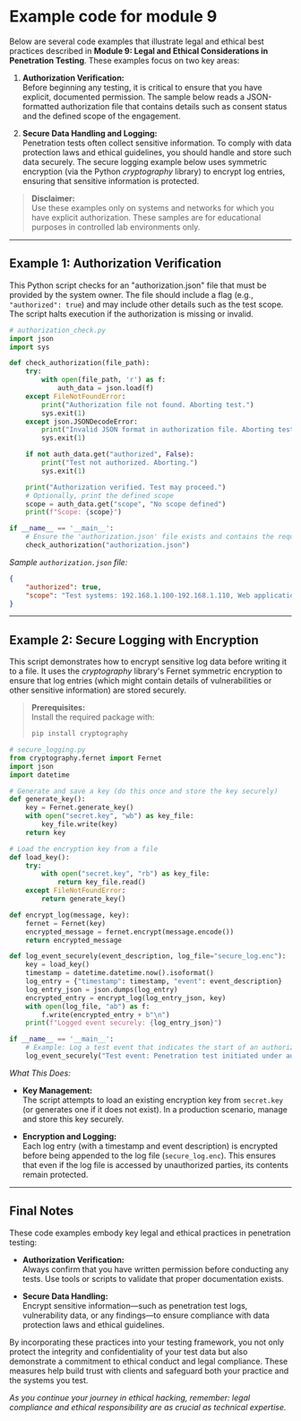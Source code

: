 # Example code for module 9

Below are several code examples that illustrate legal and ethical best practices described in **Module 9: Legal and Ethical Considerations in Penetration Testing**. These examples focus on two key areas:

1. **Authorization Verification:**  
   Before beginning any testing, it is critical to ensure that you have explicit, documented permission. The sample below reads a JSON-formatted authorization file that contains details such as consent status and the defined scope of the engagement.

2. **Secure Data Handling and Logging:**  
   Penetration tests often collect sensitive information. To comply with data protection laws and ethical guidelines, you should handle and store such data securely. The secure logging example below uses symmetric encryption (via the Python _cryptography_ library) to encrypt log entries, ensuring that sensitive information is protected.

> **Disclaimer:**  
> Use these examples only on systems and networks for which you have explicit authorization. These samples are for educational purposes in controlled lab environments only.

---

## Example 1: Authorization Verification

This Python script checks for an "authorization.json" file that must be provided by the system owner. The file should include a flag (e.g., `"authorized": true`) and may include other details such as the test scope. The script halts execution if the authorization is missing or invalid.

```python
# authorization_check.py
import json
import sys

def check_authorization(file_path):
    try:
        with open(file_path, 'r') as f:
            auth_data = json.load(f)
    except FileNotFoundError:
        print("Authorization file not found. Aborting test.")
        sys.exit(1)
    except json.JSONDecodeError:
        print("Invalid JSON format in authorization file. Aborting test.")
        sys.exit(1)

    if not auth_data.get("authorized", False):
        print("Test not authorized. Aborting.")
        sys.exit(1)

    print("Authorization verified. Test may proceed.")
    # Optionally, print the defined scope
    scope = auth_data.get("scope", "No scope defined")
    print(f"Scope: {scope}")

if __name__ == '__main__':
    # Ensure the 'authorization.json' file exists and contains the required authorization details.
    check_authorization("authorization.json")
```

*Sample `authorization.json` file:*

```json
{
    "authorized": true,
    "scope": "Test systems: 192.168.1.100-192.168.1.110, Web applications: example.com/login"
}
```

---

## Example 2: Secure Logging with Encryption

This script demonstrates how to encrypt sensitive log data before writing it to a file. It uses the _cryptography_ library's Fernet symmetric encryption to ensure that log entries (which might contain details of vulnerabilities or other sensitive information) are stored securely.

> **Prerequisites:**  
> Install the required package with:
> ```bash
> pip install cryptography
> ```

```python
# secure_logging.py
from cryptography.fernet import Fernet
import json
import datetime

# Generate and save a key (do this once and store the key securely)
def generate_key():
    key = Fernet.generate_key()
    with open("secret.key", "wb") as key_file:
        key_file.write(key)
    return key

# Load the encryption key from a file
def load_key():
    try:
        with open("secret.key", "rb") as key_file:
            return key_file.read()
    except FileNotFoundError:
        return generate_key()

def encrypt_log(message, key):
    fernet = Fernet(key)
    encrypted_message = fernet.encrypt(message.encode())
    return encrypted_message

def log_event_securely(event_description, log_file="secure_log.enc"):
    key = load_key()
    timestamp = datetime.datetime.now().isoformat()
    log_entry = {"timestamp": timestamp, "event": event_description}
    log_entry_json = json.dumps(log_entry)
    encrypted_entry = encrypt_log(log_entry_json, key)
    with open(log_file, "ab") as f:
        f.write(encrypted_entry + b"\n")
    print(f"Logged event securely: {log_entry_json}")

if __name__ == '__main__':
    # Example: Log a test event that indicates the start of an authorized penetration test.
    log_event_securely("Test event: Penetration test initiated under authorized scope.")
```

*What This Does:*
- **Key Management:**  
  The script attempts to load an existing encryption key from `secret.key` (or generates one if it does not exist). In a production scenario, manage and store this key securely.

- **Encryption and Logging:**  
  Each log entry (with a timestamp and event description) is encrypted before being appended to the log file (`secure_log.enc`). This ensures that even if the log file is accessed by unauthorized parties, its contents remain protected.

---

## Final Notes

These code examples embody key legal and ethical practices in penetration testing:

- **Authorization Verification:**  
  Always confirm that you have written permission before conducting any tests. Use tools or scripts to validate that proper documentation exists.

- **Secure Data Handling:**  
  Encrypt sensitive information—such as penetration test logs, vulnerability data, or any findings—to ensure compliance with data protection laws and ethical guidelines.

By incorporating these practices into your testing framework, you not only protect the integrity and confidentiality of your test data but also demonstrate a commitment to ethical conduct and legal compliance. These measures help build trust with clients and safeguard both your practice and the systems you test.

*As you continue your journey in ethical hacking, remember: legal compliance and ethical responsibility are as crucial as technical expertise.*